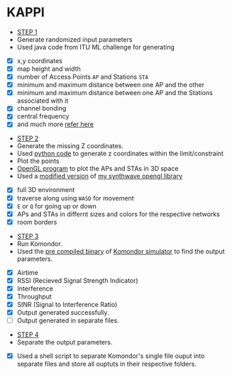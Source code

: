 # KAPPI

- [STEP 1](https://github.com/bhu1-103/KAPPI/tree/main/step1)
 - Generate randomized input parameters
  - Used java code from ITU ML challenge for generating 
   - [x] x,y coordinates
   - [x] map height and width
   - [x] number of Access Points `AP` and Stations `STA`
   - [x] minimum and maximum distance between one AP and the other
   - [x] minimum and maximum distance between one AP and the Stations associated with it
   - [x] channel bonding
   - [x] central frequency
   - [x] and much more [refer here](https://github.com/bhu1-103/KAPPI/blob/main/step1/input-java.csv)

- [STEP 2](https://github.com/bhu1-103/KAPPI/tree/main/step2)
 - Generate the missing Z coordinates.
  - Used [python code](https://github.com/bhu1-103/KAPPI/blob/main/step2/oriz.py) to generate z coordinates within the limit/constraint
 - Plot the points
  - [OpenGL program](https://github.com/bhu1-103/KAPPI/blob/main/step2/v0.4/source/main.cpp) to plot the APs and STAs in 3D space
  - Used a [modified version](https://github.com/bhu1-103/KAPPI/blob/main/step2/v0.4/source/synthwave.cpp) of [my synthwave opengl library](https://github.com/bhu1-103/swiss-army-katana/blob/main/lib/synthwave/synthwave.cpp)
  - [x] full 3D environment
  - [x] traverse along using `WASD` for movement
  - [x] `E` or `Q` for going up or down
  - [x] APs and STAs in differnt sizes and colors for the respective networks
  - [x] room borders
- [STEP 3](https://github.com/bhu1-103/KAPPI/blob/main/step3/combine.sh)
 - Run Komondor.
 - Used the [pre compiled binary](https://github.com/bhu1-103/KAPPI/blob/main/Komondor/Code/main/komondor_main) of [Komondor simulator](https://github.com/wn-upf/Komondor) to find the output parameters.
  - [x] Airtime
  - [x] RSSI (Recieved Signal Strength Indicator)
  - [x] Interference
  - [x] Throughput
  - [x] SINR (Signal to Interference Ratio)
 - [x] Output generated successfully.
 - [ ] Output generated in separate files.

- [STEP 4](https://github.com/bhu1-103/KAPPI/blob/main/step4/saigo-no-steppu.sh)
 - Separate the output parameters.
 - [x] Used a shell script to separate Komondor's single file ouput into separate files and store all ouptuts in their respective folders.
